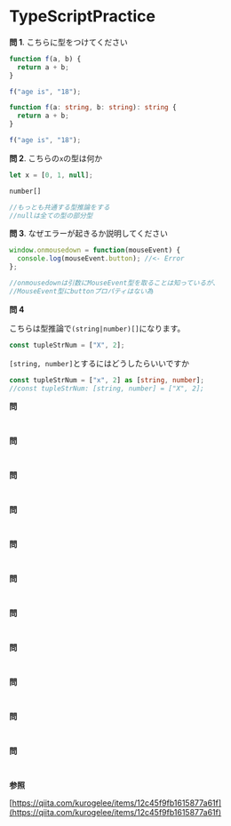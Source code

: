 # TypeScriptPractice

**問 1**. こちらに型をつけてください

```ts
function f(a, b) {
  return a + b;
}

f("age is", "18");
```

```ts
function f(a: string, b: string): string {
  return a + b;
}

f("age is", "18");
```

**問 2**. こちらの`x`の型は何か

```ts
let x = [0, 1, null];
```

```ts
number[]

//もっとも共通する型推論をする
//nullは全ての型の部分型
```

**問 3**. なぜエラーが起きるか説明してください

```ts
window.onmousedown = function(mouseEvent) {
  console.log(mouseEvent.button); //<- Error
};
```

```ts
//onmousedownは引数にMouseEvent型を取ることは知っているが、
//MouseEvent型にbuttonプロパティはない為
```

**問 4**

こちらは型推論で`(string|number)[]`になります。

```ts
const tupleStrNum = ["X", 2];
```

`[string, number]`とするにはどうしたらいいですか

```ts
const tupleStrNum = ["x", 2] as [string, number];
//const tupleStrNum: [string, number] = ["X", 2];
```

**問**

```ts
```

```ts
```

**問**

```ts
```

```ts
```

**問**

```ts
```

```ts
```

**問**

```ts
```

```ts
```

**問**

```ts
```

```ts
```

**問**

```ts
```

```ts
```

**問**

```ts
```

```ts
```

**問**

```ts
```

```ts
```

**問**

```ts
```

```ts
```

**問**

```ts
```

```ts
```

**問**

```ts
```

```ts
```

**参照**

[https://qiita.com/kurogelee/items/12c45f9fb1615877a61f](https://qiita.com/kurogelee/items/12c45f9fb1615877a61f)
